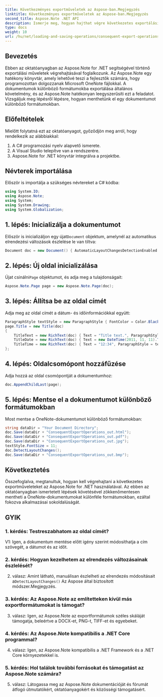 ```yaml
---
title: Következményes exportműveletek az Aspose-ban.Megjegyzés
linktitle: Következményes exportműveletek az Aspose-ban.Megjegyzés
second_title: Aspose.Note .NET API
description: Ismerje meg, hogyan hajthat végre következetes exportálási műveleteket az Aspose.Note for .NET-ben, hogy hatékonyan mentse a OneNote-dokumentumokat különböző formátumokban.
type: docs
weight: 10
url: /hu/net/loading-and-saving-operations/consequent-export-operations/
---
```

## Bevezetés

Ebben az oktatóanyagban az Aspose.Note for .NET segítségével történő exportálási műveletek végrehajtásával foglalkozunk. Az Aspose.Note egy hatékony könyvtár, amely lehetővé teszi a fejlesztők számára, hogy programozottan dolgozzanak Microsoft OneNote fájlokkal. A dokumentumok különböző formátumokba exportálása általános követelmény, és az Aspose.Note hatékonyan leegyszerűsíti ezt a feladatot. Vizsgáljuk meg lépésről lépésre, hogyan menthetünk el egy dokumentumot különböző formátumokban.

## Előfeltételek

Mielőtt folytatná ezt az oktatóanyagot, győződjön meg arról, hogy rendelkezik az alábbiakkal:

1. A C# programozási nyelv alapvető ismerete.
2. A Visual Studio telepítve van a rendszerére.
3. Aspose.Note for .NET könyvtár integrálva a projektbe.

## Névterek importálása

Először is importálja a szükséges névtereket a C# kódba:

```csharp
using System.IO;
using Aspose.Note;
using System;
using System.Drawing;
using System.Globalization;
```

## 1. lépés: Inicializálja a dokumentumot

 Először is inicializáljon egy újat`Document` objektum, amelynél az automatikus elrendezési változások észlelése le van tiltva:

```csharp
Document doc = new Document() { AutomaticLayoutChangesDetectionEnabled = false };
```

## 2. lépés: Új oldal inicializálása

 Újat csinálni`Page` objektumot, és adja meg a tulajdonságait:

```csharp
Aspose.Note.Page page = new Aspose.Note.Page(doc);
```

## 3. lépés: Állítsa be az oldal címét

Adja meg az oldal címét a dátum- és időinformációkkal együtt:

```csharp
ParagraphStyle textStyle = new ParagraphStyle { FontColor = Color.Black, FontName = "Arial", FontSize = 10 };
page.Title = new Title(doc)
{
    TitleText = new RichText(doc) { Text = "Title text.", ParagraphStyle = textStyle },
    TitleDate = new RichText(doc) { Text = new DateTime(2011, 11, 11).ToString("D", CultureInfo.InvariantCulture), ParagraphStyle = textStyle },
    TitleTime = new RichText(doc) { Text = "12:34", ParagraphStyle = textStyle }
};
```

## 4. lépés: Oldalcsomópont hozzáfűzése

Adja hozzá az oldal csomópontját a dokumentumhoz:

```csharp
doc.AppendChildLast(page);
```

## 5. lépés: Mentse el a dokumentumot különböző formátumokban

Most mentse a OneNote-dokumentumot különböző formátumokban:

```csharp
string dataDir = "Your Document Directory";
doc.Save(dataDir + "ConsequentExportOperations_out.html");            
doc.Save(dataDir + "ConsequentExportOperations_out.pdf");            
doc.Save(dataDir + "ConsequentExportOperations_out.jpg");            
textStyle.FontSize = 11;           
doc.DetectLayoutChanges();            
doc.Save(dataDir + "ConsequentExportOperations_out.bmp");
```

## Következtetés

Összefoglalva, megtanultuk, hogyan kell végrehajtani a következetes exportműveleteket az Aspose.Note for .NET használatával. Az ebben az oktatóanyagban ismertetett lépések követésével zökkenőmentesen mentheti a OneNote-dokumentumokat különféle formátumokban, ezáltal fokozva alkalmazásai sokoldalúságát.

## GYIK

### 1. kérdés: Testreszabhatom az oldal címét?

V1: Igen, a dokumentum mentése előtt igény szerint módosíthatja a cím szövegét, a dátumot és az időt.

### 2. kérdés: Hogyan kezelhetem az elrendezés változásainak észlelését?

 2. válasz: Amint látható, manuálisan észlelheti az elrendezés módosításait a`DetectLayoutChanges()` Az Aspose által biztosított módszer.Megjegyzés.

### 3. kérdés: Az Aspose.Note az említetteken kívül más exportformátumokat is támogat?

3. válasz: Igen, az Aspose.Note az exportformátumok széles skáláját támogatja, beleértve a DOCX-et, PNG-t, TIFF-et és egyebeket.

### 4. kérdés: Az Aspose.Note kompatibilis a .NET Core programmal?

4. válasz: Igen, az Aspose.Note kompatibilis a .NET Framework és a .NET Core környezetekkel is.

### 5. kérdés: Hol találok további forrásokat és támogatást az Aspose.Note számára?

5. válasz: Látogassa meg az Aspose.Note dokumentációját és fórumát átfogó útmutatókért, oktatóanyagokért és közösségi támogatásért.